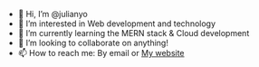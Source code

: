 - 👋 Hi, I’m @julianyo
- 👀 I’m interested in Web development and technology
- 🌱 I’m currently learning the MERN stack & Cloud development
- 💞️ I’m looking to collaborate on anything!
- 📫 How to reach me: By email or [My website](https://www.julianrr.com)

<!---
julianyo/julianyo is a ✨ special ✨ repository because its `README.md` (this file) appears on your GitHub profile.
You can click the Preview link to take a look at your changes.
--->
